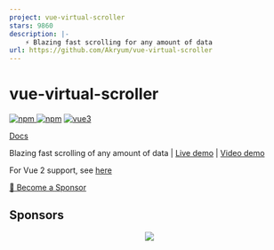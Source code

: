 ```yaml
---
project: vue-virtual-scroller
stars: 9860
description: |-
    ⚡️ Blazing fast scrolling for any amount of data
url: https://github.com/Akryum/vue-virtual-scroller
---
```


# vue-virtual-scroller

[![npm](https://img.shields.io/npm/v/vue-virtual-scroller.svg) ![npm](https://img.shields.io/npm/dm/vue-virtual-scroller.svg)](https://www.npmjs.com/package/vue-virtual-scroller)
[![vue3](https://img.shields.io/badge/vue-3.x-brightgreen.svg)](https://vuejs.org/)

[Docs](./packages/vue-virtual-scroller/README.md)

Blazing fast scrolling of any amount of data | [Live demo](https://vue-virtual-scroller-demo.netlify.app/) | [Video demo](https://www.youtube.com/watch?v=Uzq1KQV8f4k)

For Vue 2 support, see [here](https://github.com/Akryum/vue-virtual-scroller/tree/v1/packages/vue-virtual-scroller)

[💚️ Become a Sponsor](https://github.com/sponsors/Akryum)

## Sponsors

<p align="center">
  <a href="https://guillaume-chau.info/sponsors/" target="_blank">
    <img src='https://akryum.netlify.app/sponsors.svg'/>
  </a>
</p>

